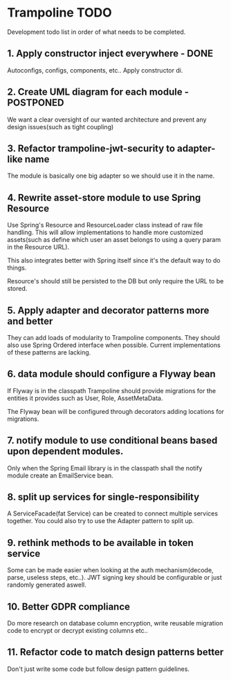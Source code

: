 # Trampoline TODO

Development todo list in order of what needs to be completed.


## 1. Apply constructor inject everywhere - DONE

Autoconfigs, configs, components, etc.. Apply constructor di.

## 2. Create UML diagram for each module - POSTPONED

We want a clear oversight of our wanted architecture and prevent any design issues(such as tight coupling) 


## 3. Refactor trampoline-jwt-security to adapter-like name

The module is basically one big adapter so we should use it in the name.

## 4. Rewrite asset-store module to use Spring Resource

Use Spring's Resource and ResourceLoader class instead of raw file handling.
This will allow implementations to handle more customized assets(such as define which user an asset belongs to using a query param in the Resource URL).

This also integrates better with Spring itself since it's the default way to do things.

Resource's should still be persisted to the DB but only require the URL to be stored.

## 5. Apply adapter and decorator patterns more and better

They can add loads of modularity to Trampoline components. They should also use Spring Ordered interface when possible.
Current implementations of these patterns are lacking.


## 6. data module should configure a Flyway bean

If Flyway is in the classpath Trampoline should provide migrations for the entities it provides such as User, Role, AssetMetaData.

The Flyway bean will be configured through decorators adding locations for migrations.

## 7. notify module to use conditional beans based upon dependent modules.

Only when the Spring Email library is in the classpath shall the notify module create an EmailService bean.

## 8. split up services for single-responsibility

A ServiceFacade(fat Service) can be created to connect multiple services together.
You could also try to use the Adapter pattern to split up.

## 9. rethink methods to be available in token service

Some can be made easier when looking at the auth mechanism(decode, parse, useless steps, etc..).
JWT signing key should be configurable or just randomly generated aswell.

## 10. Better GDPR compliance

Do more research on database column encryption, write reusable migration code to encrypt or decrypt existing columns etc..

## 11. Refactor code to match design patterns better

Don't just write some code but follow design pattern guidelines. 

